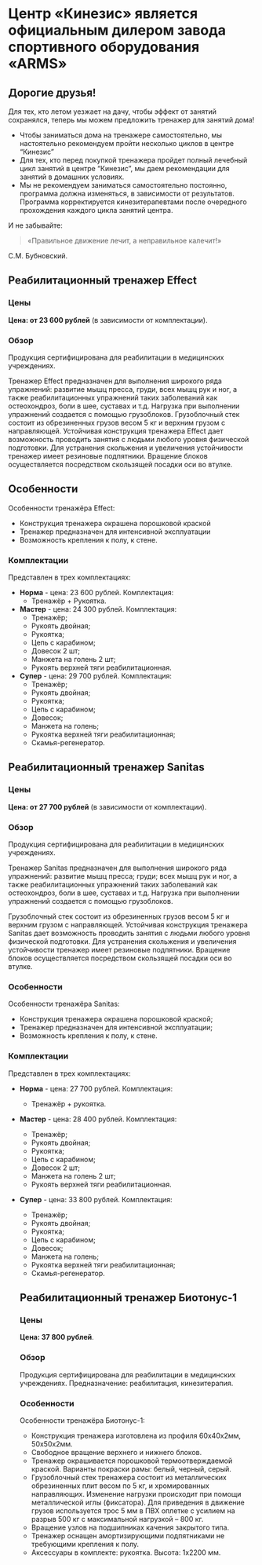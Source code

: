 # Центр «Кинезис» является официальным дилером завода спортивного оборудования «АRMS»

## Дорогие друзья!

Для тех, кто летом уезжает на дачу, чтобы эффект от занятий сохранялся, теперь мы можем предложить тренажер для занятий дома!

*   Чтобы заниматься дома на тренажере самостоятельно, мы настоятельно рекомендуем пройти несколько циклов в центре “Кинезис”
*   Для тех, кто перед покупкой тренажера пройдет полный лечебный цикл занятий в центре “Кинезис”, мы даем рекомендации для занятий в домашних условиях.
*   Мы не рекомендуем заниматься самостоятельно постоянно, программа должна изменяться, в зависимости от результатов. Программа корректируется кинезитерапевтами после очередного прохождения каждого цикла занятий центра.

И не забывайте: 

> «Правильное движение лечит, а неправильное калечит!» 

С.М. Бубновский.



## Реабилитационный тренажер Effect

### Цены

**Цена: от 23 600 рублей** (в зависимости от комплектации).

### Обзор

Продукция сертифицирована для реабилитации в медицинских учреждениях.

Тренажер Effect предназначен для выполнения широкого ряда упражнений: развитие мышц пресса, груди, всех мышц рук и ног, а также реабилитационных упражнений таких заболеваний как остеохондроз, боли в шее, суставах и т.д. Нагрузка при выполнении упражнений создается с помощью грузоблоков. Грузоблочный стек состоит из обрезиненных грузов весом 5 кг и верхним грузом с направляющей. Устойчивая конструкция тренажера Effect дает возможность проводить занятия с людьми любого уровня физической подготовки. Для устранения скольжения и увеличения устойчивости тренажер имеет резиновые подпятники. Вращение блоков осуществляется посредством скользящей посадки оси во втулке.



## Особенности

Особенности тренажёра Effect:


- Конструкция тренажера окрашена порошковой краской
- Тренажер предназначен для интенсивной эксплуатации
- Возможность крепления к полу, к стене.

### Комплектации

Представлен в трех комплектациях: 

- **Норма** - цена: 23 600 рублей. Комплектация:
  -  Тренажёр + Рукоятка.
- **Мастер** - цена: 24 300 рублей. Комплектация:
  - Тренажёр; 
  - Рукоять двойная;
  - Рукоятка; 
  - Цепь с карабином; 
  - Довесок 2 шт; 
  - Манжета на голень 2 шт; 
  - Рукоять верхней тяги реабилитационная.
- **Супер** - цена: 29 700 рублей. Комплектация: 
  - Тренажёр;
  - Рукоять двойная;
  - Рукоятка; 
  - Цепь с карабином;
  - Довесок; 
  - Манжета на голень;
  - Рукоятка верхней тяги реабилитационная;
  - Скамья-регенератор.



## Реабилитационный тренажер Sanitas

### Цены

**Цена: от 27 700 рублей** (в зависимости от комплектации).

### Обзор

Продукция сертифицирована для реабилитации в медицинских учреждениях.

Тренажер Sanitas предназначен для выполнения широкого ряда упражнений: развитие мышц пресса; груди; всех мышц рук и ног, а также реабилитационных упражнений таких заболеваний как остеохондроз, боли в шее, суставах и т.д. Нагрузка при выполнении упражнений создается с помощью грузоблоков.

Грузоблочный стек состоит из обрезиненных грузов весом 5 кг и верхним грузом с направляющей. Устойчивая конструкция тренажера Sanitas дает возможность проводить занятия с людьми любого уровня физической подготовки. Для устранения скольжения и увеличения устойчивости тренажер имеет резиновые подпятники. Вращение блоков осуществляется посредством скользящей посадки оси во втулке.

### Особенности

Особенности тренажёра Sanitas:

- Конструкция тренажера окрашена порошковой краской;
- Тренажер предназначен для интенсивной эксплуатации;
- Возможность крепления к полу, к стене.

### Комплектации

Представлен в трех комплектациях: 

- **Норма** - цена: 27 700 рублей. Комплектация: 

  - Тренажёр + рукоятка.

- **Мастер** - цена: 28 400 рублей. Комплектация: 

  - Тренажёр;
  - Рукоять двойная;
  - Рукоятка;
  - Цепь с карабином;
  - Довесок 2 шт; 
  - Манжета на голень 2 шт;
  - Рукоять верхней тяги реабилитационная.

- **Супер** - цена: 33 800 рублей. Комплектация:

  - Тренажёр;
  - Рукоять двойная;
  - Рукоятка;
  - Цепь с карабином;
  - Довесок;
  - Манжета на голень;
  - Рукоятка верхней тяги реабилитационная;
  - Скамья-регенератор.

  

  ## Реабилитационный тренажер Биотонус-1

  ### Цены

  **Цена: 37 800 рублей**.

  ### Обзор

  Продукция сертифицирована для реабилитации в медицинских учреждениях. Предназначение: реабилитация, кинезитерапия.

  ### Особенности

  Особенности тренажёра Биотонус-1:
  
  - Конструкция тренажера изготовлена из профиля 60х40х2мм, 50х50х2мм.
  - Свободное вращение верхнего и нижнего блоков.
  - Тренажер окрашивается порошковой термоотверждаемой краской. Варианты покраски рамы: белый, черный, серый.
  - Грузоблочный стек тренажера состоит из металлических обрезиненных плит весом по 5 кг, и хромированных направляющих. Изменение нагрузки происходит при помощи металлической иглы (фиксатора). Для приведения в движение грузов используется трос 5 мм в ПВХ оплетке с усилием на разрыв 500 кг с максимальной нагрузкой – 800 кг.
  - Вращение узлов на подшипниках качения закрытого типа.
  - Тренажер оснащен амортизирующими подпятниками не требующими крепления к полу.
  - Аксессуары в комплекте: рукоятка. Высота: 1х2200 мм.
  
  

